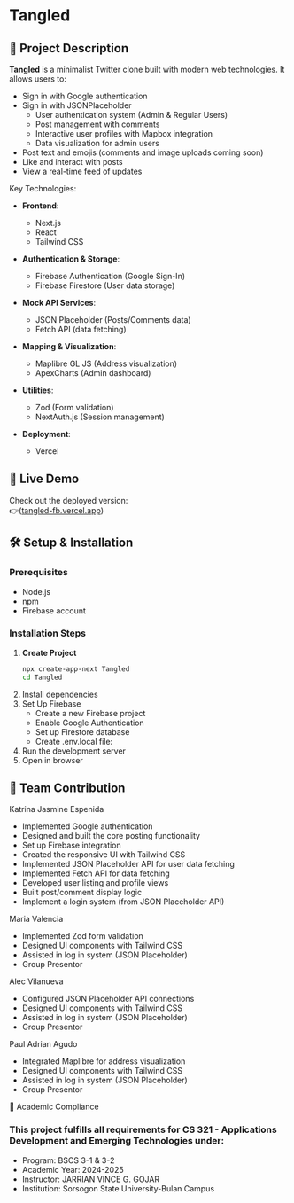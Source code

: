 # Tangled 

## 📝 Project Description
**Tangled** is a minimalist Twitter clone built with modern web technologies. It allows users to:
- Sign in with Google authentication
- Sign in with JSONPlaceholder
  - User authentication system (Admin & Regular Users)
  - Post management with comments
  - Interactive user profiles with Mapbox integration
  - Data visualization for admin users
- Post text and emojis (comments and image uploads coming soon)
- Like and interact with posts
- View a real-time feed of updates

Key Technologies:
- **Frontend**:
  - Next.js
  - React
  - Tailwind CSS
    
- **Authentication & Storage**:
  - Firebase Authentication (Google Sign-In)
  - Firebase Firestore (User data storage)

- **Mock API Services**:
  - JSON Placeholder (Posts/Comments data)
  - Fetch API (data fetching)

- **Mapping & Visualization**:
  - Maplibre GL JS (Address visualization)
  - ApexCharts (Admin dashboard)

- **Utilities**:
  - Zod (Form validation)
  - NextAuth.js (Session management)

- **Deployment**:
  - Vercel

## 🚀 Live Demo
Check out the deployed version:  
👉([tangled-fb.vercel.app](https://tangled-fb.vercel.app/)) <!-- Replace with your actual URL -->

## 🛠 Setup & Installation

### Prerequisites
- Node.js
- npm
- Firebase account

### Installation Steps
1. **Create Project**
   ```bash
   npx create-app-next Tangled
   cd Tangled
2. Install dependencies
3. Set Up Firebase
   - Create a new Firebase project
   - Enable Google Authentication
   - Set up Firestore database
   - Create .env.local file:
5. Run the development server
6. Open in browser

## 👥 Team Contribution

Katrina Jasmine Espenida
 - Implemented Google authentication
 - Designed and built the core posting functionality
 - Set up Firebase integration
 - Created the responsive UI with Tailwind CSS
 - Implemented JSON Placeholder API for user data fetching
 - Implemented Fetch API for data fetching
 - Developed user listing and profile views
 - Built post/comment display logic
 - Implement a login system (from JSON Placeholder API)

Maria Valencia
 - Implemented Zod form validation
 - Designed UI components with Tailwind CSS
 - Assisted in log in system (JSON Placeholder)
 - Group Presentor

Alec Vilanueva
 - Configured JSON Placeholder API connections
 - Designed UI components with Tailwind CSS
 - Assisted in log in system (JSON Placeholder)
 - Group Presentor

Paul Adrian Agudo
 - Integrated Maplibre for address visualization
 - Designed UI components with Tailwind CSS
 - Assisted in log in system (JSON Placeholder)
 - Group Presentor


 📄 Academic Compliance
### This project fulfills all requirements for CS 321 - Applications Development and Emerging Technologies under:

- Program: BSCS 3-1 & 3-2
- Academic Year: 2024-2025
- Instructor: JARRIAN VINCE G. GOJAR
- Institution: Sorsogon State University-Bulan Campus

